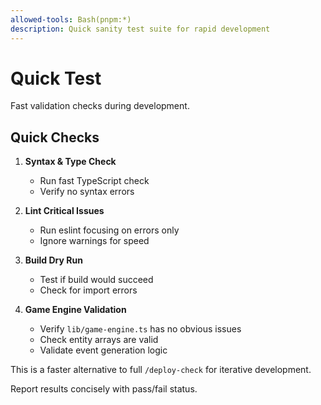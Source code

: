 ```yaml
---
allowed-tools: Bash(pnpm:*)
description: Quick sanity test suite for rapid development
---
```


# Quick Test

Fast validation checks during development.

## Quick Checks

1. **Syntax & Type Check**
   - Run fast TypeScript check
   - Verify no syntax errors

2. **Lint Critical Issues**
   - Run eslint focusing on errors only
   - Ignore warnings for speed

3. **Build Dry Run**
   - Test if build would succeed
   - Check for import errors

4. **Game Engine Validation**
   - Verify `lib/game-engine.ts` has no obvious issues
   - Check entity arrays are valid
   - Validate event generation logic

This is a faster alternative to full `/deploy-check` for iterative development.

Report results concisely with pass/fail status.
